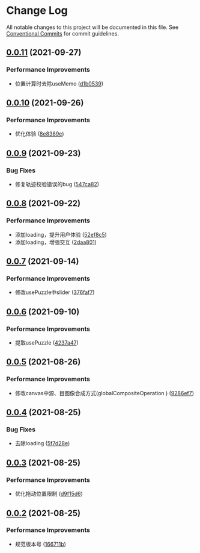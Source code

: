# Change Log

All notable changes to this project will be documented in this file.
See [Conventional Commits](https://conventionalcommits.org) for commit guidelines.

## [0.0.11](https://github.com/mrrs878/gear/compare/@mrrs878/sliding-puzzle@0.0.10...@mrrs878/sliding-puzzle@0.0.11) (2021-09-27)


### Performance Improvements

* 位置计算时去除useMemo ([d1b0539](https://github.com/mrrs878/gear/commit/d1b0539a5164038bc13d13d5075bf931dfb113ce))





## [0.0.10](https://github.com/mrrs878/gear/compare/@mrrs878/sliding-puzzle@0.0.9...@mrrs878/sliding-puzzle@0.0.10) (2021-09-26)


### Performance Improvements

* 优化体验 ([8e8389e](https://github.com/mrrs878/gear/commit/8e8389e04a1c28a6dd6120c0cd76c50f187185f5))





## [0.0.9](https://github.com/mrrs878/gear/compare/@mrrs878/sliding-puzzle@0.0.8...@mrrs878/sliding-puzzle@0.0.9) (2021-09-23)


### Bug Fixes

* 修复轨迹校验错误的bug ([547ca82](https://github.com/mrrs878/gear/commit/547ca8234c0eb3c8f6e7c3fd944898b7f9196f2e))





## [0.0.8](https://github.com/mrrs878/gear/compare/@mrrs878/sliding-puzzle@0.0.7...@mrrs878/sliding-puzzle@0.0.8) (2021-09-22)


### Performance Improvements

* 添加loading，提升用户体验 ([52ef8c5](https://github.com/mrrs878/gear/commit/52ef8c5d3237e3ffdfd95e371dac8002c3f667b6))
* 添加loading，增强交互 ([2daa801](https://github.com/mrrs878/gear/commit/2daa801bf448a1f3dd1cdfd86cd76a697a6c186c))





## [0.0.7](https://github.com/mrrs878/gear/compare/@mrrs878/sliding-puzzle@0.0.6...@mrrs878/sliding-puzzle@0.0.7) (2021-09-14)


### Performance Improvements

* 修改usePuzzle中slider ([376faf7](https://github.com/mrrs878/gear/commit/376faf7a4e8f27abfa2b9bbee2ee7425d676a0df))





## [0.0.6](https://github.com/mrrs878/gear/compare/@mrrs878/sliding-puzzle@0.0.5...@mrrs878/sliding-puzzle@0.0.6) (2021-09-10)


### Performance Improvements

* 提取usePuzzle ([4237a47](https://github.com/mrrs878/gear/commit/4237a47053429758e20277ec74431cc410b2bdec))





## [0.0.5](https://github.com/mrrs878/gear/compare/@mrrs878/sliding-puzzle@0.0.4...@mrrs878/sliding-puzzle@0.0.5) (2021-08-26)


### Performance Improvements

* 修改canvas中源、目图像合成方式(globalCompositeOperation ) ([9286ef7](https://github.com/mrrs878/gear/commit/9286ef781ae53351f859db67dec757cd1df1c6de))





## [0.0.4](https://github.com/mrrs878/gear/compare/@mrrs878/sliding-puzzle@0.0.3...@mrrs878/sliding-puzzle@0.0.4) (2021-08-25)


### Bug Fixes

* 去除loading ([5f7d28e](https://github.com/mrrs878/gear/commit/5f7d28e4106e329a4b695118ea0bd3cc09b9ce97))





## [0.0.3](https://github.com/mrrs878/gear/compare/@mrrs878/sliding-puzzle@0.0.1...@mrrs878/sliding-puzzle@0.0.3) (2021-08-25)


### Performance Improvements

* 优化拖动位置限制 ([d9f15d6](https://github.com/mrrs878/gear/commit/d9f15d6a8b56715073c66fd68b204d4790fece39))





## [0.0.2](https://github.com/mrrs878/gear/compare/@mrrs878/sliding-puzzle@0.0.1...@mrrs878/sliding-puzzle@0.0.2) (2021-08-25)


### Performance Improvements

* 规范版本号 ([166711b](https://github.com/mrrs878/gear/commit/166711b56df79467c4d526a9f4ab5670c593b9ec))
